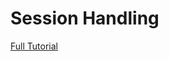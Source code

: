 # Session Handling

[Full Tutorial](https://auth0.com/docs/quickstart/native/ios-swift/03-session-handling)
